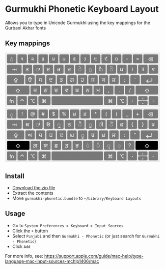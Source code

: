 # Gurmukhi Phonetic Keyboard Layout

Allows you to type in Unicode Gurmukhi using the key mappings for the Gurbani Akhar fonts

## Key mappings
![](img/keyboard1.png)
![](img/keyboard2.png)

## Install
- [Download the zip file](https://github.com/gurs1kh/gurmukhi-phonetic-keyboard-layout/raw/master/dist/gurmukhi-phonetic.bundle.zip)
- Extract the contents
- Move `gurmukhi-phonetic.bundle` to `~/Library/Keyboard Layouts`


## Usage
- Go to `System Preferences > Keyboard > Input Sources`
- Click the `+` button
- Select `Punjabi` and then `Gurmukhi - Phonetic` (or just search for `Gurmukhi - Phonetic`)
- Click `Add`

For more info, see: https://support.apple.com/guide/mac-help/type-language-mac-input-sources-mchlp1406/mac
